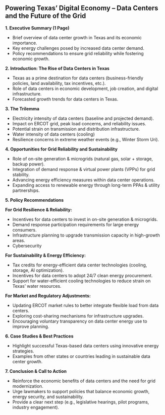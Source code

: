 ## Powering Texas’ Digital Economy – Data Centers and the Future of the Grid 

**1. Executive Summary (1 Page)**
- Brief overview of data center growth in Texas and its economic importance. 
- Key energy challenges posed by increased data center demand.  
- Policy recommendations to ensure grid reliability while fostering economic growth. 

**2. Introduction: The Rise of Data Centers in Texas** 
- Texas as a prime destination for data centers (business-friendly policies, land availability, tax incentives, etc.). 
- Role of data centers in economic development, job creation, and digital infrastructure. 
- Forecasted growth trends for data centers in Texas. 

**3. The Trilemma** 
- Electricity intensity of data centers (baseline and projected demand). 
- Impact on ERCOT grid, peak load concerns, and reliability issues. 
- Potential strain on transmission and distribution infrastructure. 
- Water intensity of data centers (cooling) 
- Resilience concerns in extreme weather events (e.g., Winter Storm Uri). 

**4. Opportunities for Grid Reliability and Sustainability**
- Role of on-site generation & microgrids (natural gas, solar + storage, backup power). 
- Integration of demand response & virtual power plants (VPPs) for grid stability. 
- Advancing energy efficiency measures within data center operations. 
- Expanding access to renewable energy through long-term PPAs & utility partnerships. 

**5. Policy Recommendations**

**For Grid Resilience & Reliability:**
- Incentives for data centers to invest in on-site generation & microgrids. 
- Demand response participation requirements for large energy consumers. 
- Infrastructure planning to upgrade transmission capacity in high-growth areas. 
- Cybersecurity

**For Sustainability & Energy Efficiency:**
- Tax credits for energy-efficient data center technologies (cooling, storage, AI optimization). 
- Incentives for data centers to adopt 24/7 clean energy procurement. 
- Support for water-efficient cooling technologies to reduce strain on Texas’ water resources. 

**For Market and Regulatory Adjustments:**
- Updating ERCOT market rules to better integrate flexible load from data centers. 
- Exploring cost-sharing mechanisms for infrastructure upgrades. 
- Encouraging voluntary transparency on data center energy use to improve planning. 

**6. Case Studies & Best Practices**
- Highlight successful Texas-based data centers using innovative energy strategies. 
- Examples from other states or countries leading in sustainable data center growth. 

**7. Conclusion & Call to Action** 
- Reinforce the economic benefits of data centers and the need for grid modernization. 
- Urge lawmakers to support policies that balance economic growth, energy security, and sustainability. 
- Provide a clear next step (e.g., legislative hearings, pilot programs, industry engagement). 

